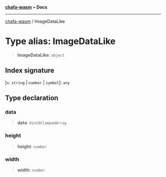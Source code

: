 [**chafa-wasm**](../README.md) • **Docs**

***

[chafa-wasm](../README.md) / ImageDataLike

# Type alias: ImageDataLike

> **ImageDataLike**: `object`

## Index signature

 \[`x`: `string` \| `number` \| `symbol`\]: `any`

## Type declaration

### data

> **data**: `Uint8ClampedArray`

### height

> **height**: `number`

### width

> **width**: `number`
